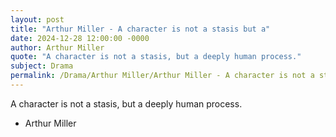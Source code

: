 ```yaml
---
layout: post
title: "Arthur Miller - A character is not a stasis but a"
date: 2024-12-28 12:00:00 -0000
author: Arthur Miller
quote: "A character is not a stasis, but a deeply human process."
subject: Drama
permalink: /Drama/Arthur Miller/Arthur Miller - A character is not a stasis but a
---
```


A character is not a stasis, but a deeply human process.

- Arthur Miller
